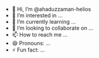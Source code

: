 - 👋 Hi, I’m @ahaduzzaman-helios
- 👀 I’m interested in ...
- 🌱 I’m currently learning ...
- 💞️ I’m looking to collaborate on ...
- 📫 How to reach me ...
- 😄 Pronouns: ...
- ⚡ Fun fact: ...

<!---
ahaduzzaman-helios/ahaduzzaman-helios is a ✨ special ✨ repository because its `README.md` (this file) appears on your GitHub profile.
You can click the Preview link to take a look at your changes.
--->
